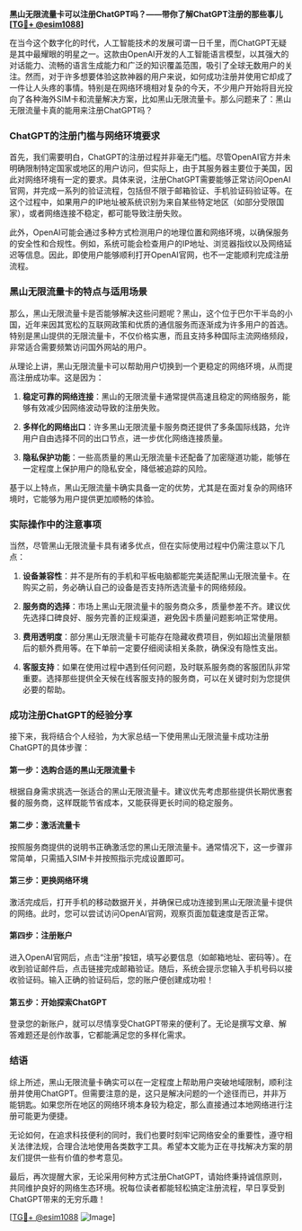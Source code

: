 **黑山无限流量卡可以注册ChatGPT吗？——带你了解ChatGPT注册的那些事儿[[TG💪+ @esim1088](https://t.me/s/esim1088)]**

在当今这个数字化的时代，人工智能技术的发展可谓一日千里，而ChatGPT无疑是其中最耀眼的明星之一。这款由OpenAI开发的人工智能语言模型，以其强大的对话能力、流畅的语言生成能力和广泛的知识覆盖范围，吸引了全球无数用户的关注。然而，对于许多想要体验这款神器的用户来说，如何成功注册并使用它却成了一件让人头疼的事情。特别是在网络环境相对复杂的今天，不少用户开始将目光投向了各种海外SIM卡和流量解决方案，比如黑山无限流量卡。那么问题来了：黑山无限流量卡真的能用来注册ChatGPT吗？

### ChatGPT的注册门槛与网络环境要求

首先，我们需要明白，ChatGPT的注册过程并非毫无门槛。尽管OpenAI官方并未明确限制特定国家或地区的用户访问，但实际上，由于其服务器主要位于美国，因此对网络环境有一定的要求。具体来说，注册ChatGPT需要能够正常访问OpenAI官网，并完成一系列的验证流程，包括但不限于邮箱验证、手机验证码验证等。在这个过程中，如果用户的IP地址被系统识别为来自某些特定地区（如部分受限国家），或者网络连接不稳定，都可能导致注册失败。

此外，OpenAI可能会通过多种方式检测用户的地理位置和网络环境，以确保服务的安全性和合规性。例如，系统可能会检查用户的IP地址、浏览器指纹以及网络延迟等信息。因此，即使用户能够顺利打开OpenAI官网，也不一定能顺利完成注册流程。

### 黑山无限流量卡的特点与适用场景

那么，黑山无限流量卡是否能够解决这些问题呢？黑山，这个位于巴尔干半岛的小国，近年来因其宽松的互联网政策和优质的通信服务而逐渐成为许多用户的首选。特别是黑山提供的无限流量卡，不仅价格实惠，而且支持多种国际主流网络频段，非常适合需要频繁访问国外网站的用户。

从理论上讲，黑山无限流量卡可以帮助用户切换到一个更稳定的网络环境，从而提高注册成功率。这是因为：

1. **稳定可靠的网络连接**：黑山的无限流量卡通常提供高速且稳定的网络服务，能够有效减少因网络波动导致的注册失败。
   
2. **多样化的网络出口**：许多黑山无限流量卡服务商还提供了多条国际线路，允许用户自由选择不同的出口节点，进一步优化网络连接质量。

3. **隐私保护功能**：一些高质量的黑山无限流量卡还配备了加密隧道功能，能够在一定程度上保护用户的隐私安全，降低被追踪的风险。

基于以上特点，黑山无限流量卡确实具备一定的优势，尤其是在面对复杂的网络环境时，它能够为用户提供更加顺畅的体验。

### 实际操作中的注意事项

当然，尽管黑山无限流量卡具有诸多优点，但在实际使用过程中仍需注意以下几点：

1. **设备兼容性**：并不是所有的手机和平板电脑都能完美适配黑山无限流量卡。在购买之前，务必确认自己的设备是否支持所选流量卡的网络频段。

2. **服务商的选择**：市场上黑山无限流量卡的服务商众多，质量参差不齐。建议优先选择口碑良好、服务完善的正规渠道，避免因卡质量问题影响正常使用。

3. **费用透明度**：部分黑山无限流量卡可能存在隐藏收费项目，例如超出流量限额后的额外费用等。在下单前一定要仔细阅读相关条款，确保没有隐性支出。

4. **客服支持**：如果在使用过程中遇到任何问题，及时联系服务商的客服团队非常重要。选择那些提供全天候在线客服支持的服务商，可以在关键时刻为您提供必要的帮助。

### 成功注册ChatGPT的经验分享

接下来，我将结合个人经验，为大家总结一下使用黑山无限流量卡成功注册ChatGPT的具体步骤：

#### 第一步：选购合适的黑山无限流量卡
根据自身需求挑选一张适合的黑山无限流量卡。建议优先考虑那些提供长期优惠套餐的服务商，这样既能节省成本，又能获得更长时间的稳定服务。

#### 第二步：激活流量卡
按照服务商提供的说明书正确激活您的黑山无限流量卡。通常情况下，这一步骤非常简单，只需插入SIM卡并按照指示完成设置即可。

#### 第三步：更换网络环境
激活完成后，打开手机的移动数据开关，并确保已成功连接到黑山无限流量卡提供的网络。此时，您可以尝试访问OpenAI官网，观察页面加载速度是否正常。

#### 第四步：注册账户
进入OpenAI官网后，点击“注册”按钮，填写必要信息（如邮箱地址、密码等）。在收到验证邮件后，点击链接完成邮箱验证。随后，系统会提示您输入手机号码以接收验证码。输入正确的验证码后，您的账户便创建成功啦！

#### 第五步：开始探索ChatGPT
登录您的新账户，就可以尽情享受ChatGPT带来的便利了。无论是撰写文章、解答难题还是创作故事，它都能满足您的多样化需求。

### 结语

综上所述，黑山无限流量卡确实可以在一定程度上帮助用户突破地域限制，顺利注册并使用ChatGPT。但需要注意的是，这只是解决问题的一个途径而已，并非万能钥匙。如果您所在地区的网络环境本身较为稳定，那么直接通过本地网络进行注册可能更为便捷。

无论如何，在追求科技便利的同时，我们也要时刻牢记网络安全的重要性，遵守相关法律法规，合理合法地使用各类数字工具。希望本文能为正在寻找解决方案的朋友们提供一些有价值的参考意见。

最后，再次提醒大家，无论采用何种方式注册ChatGPT，请始终秉持诚信原则，共同维护良好的网络生态环境。祝每位读者都能轻松搞定注册流程，早日享受到ChatGPT带来的无穷乐趣！

[[TG💪+ @esim1088](https://t.me/s/esim1088) ![Image](https://i.postimg.cc/4NQfJmqS/Snipaste-2025-05-13-00-14-12.png)]